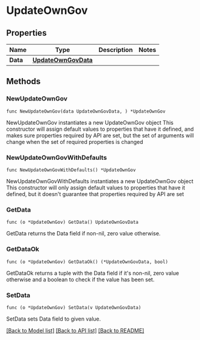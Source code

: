 # UpdateOwnGov

## Properties

Name | Type | Description | Notes
------------ | ------------- | ------------- | -------------
**Data** | [**UpdateOwnGovData**](UpdateOwnGovData.md) |  | 

## Methods

### NewUpdateOwnGov

`func NewUpdateOwnGov(data UpdateOwnGovData, ) *UpdateOwnGov`

NewUpdateOwnGov instantiates a new UpdateOwnGov object
This constructor will assign default values to properties that have it defined,
and makes sure properties required by API are set, but the set of arguments
will change when the set of required properties is changed

### NewUpdateOwnGovWithDefaults

`func NewUpdateOwnGovWithDefaults() *UpdateOwnGov`

NewUpdateOwnGovWithDefaults instantiates a new UpdateOwnGov object
This constructor will only assign default values to properties that have it defined,
but it doesn't guarantee that properties required by API are set

### GetData

`func (o *UpdateOwnGov) GetData() UpdateOwnGovData`

GetData returns the Data field if non-nil, zero value otherwise.

### GetDataOk

`func (o *UpdateOwnGov) GetDataOk() (*UpdateOwnGovData, bool)`

GetDataOk returns a tuple with the Data field if it's non-nil, zero value otherwise
and a boolean to check if the value has been set.

### SetData

`func (o *UpdateOwnGov) SetData(v UpdateOwnGovData)`

SetData sets Data field to given value.



[[Back to Model list]](../README.md#documentation-for-models) [[Back to API list]](../README.md#documentation-for-api-endpoints) [[Back to README]](../README.md)


